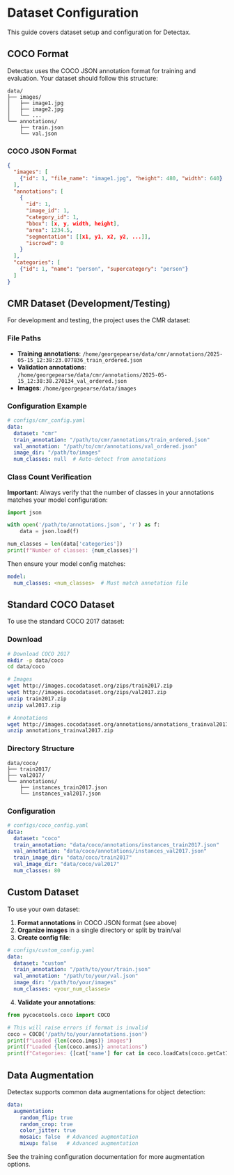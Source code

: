 # Dataset Configuration

This guide covers dataset setup and configuration for Detectax.

## COCO Format

Detectax uses the COCO JSON annotation format for training and evaluation. Your dataset should follow this structure:

```
data/
├── images/
│   ├── image1.jpg
│   ├── image2.jpg
│   └── ...
└── annotations/
    ├── train.json
    └── val.json
```

### COCO JSON Format

```json
{
  "images": [
    {"id": 1, "file_name": "image1.jpg", "height": 480, "width": 640}
  ],
  "annotations": [
    {
      "id": 1,
      "image_id": 1,
      "category_id": 1,
      "bbox": [x, y, width, height],
      "area": 1234.5,
      "segmentation": [[x1, y1, x2, y2, ...]],
      "iscrowd": 0
    }
  ],
  "categories": [
    {"id": 1, "name": "person", "supercategory": "person"}
  ]
}
```

## CMR Dataset (Development/Testing)

For development and testing, the project uses the CMR dataset:

### File Paths

- **Training annotations**: `/home/georgepearse/data/cmr/annotations/2025-05-15_12:38:23.077836_train_ordered.json`
- **Validation annotations**: `/home/georgepearse/data/cmr/annotations/2025-05-15_12:38:38.270134_val_ordered.json`
- **Images**: `/home/georgepearse/data/images`

### Configuration Example

```yaml
# configs/cmr_config.yaml
data:
  dataset: "cmr"
  train_annotation: "/path/to/cmr/annotations/train_ordered.json"
  val_annotation: "/path/to/cmr/annotations/val_ordered.json"
  image_dir: "/path/to/images"
  num_classes: null  # Auto-detect from annotations
```

### Class Count Verification

**Important**: Always verify that the number of classes in your annotations matches your model configuration:

```python
import json

with open('/path/to/annotations.json', 'r') as f:
    data = json.load(f)

num_classes = len(data['categories'])
print(f"Number of classes: {num_classes}")
```

Then ensure your model config matches:

```yaml
model:
  num_classes: <num_classes>  # Must match annotation file
```

## Standard COCO Dataset

To use the standard COCO 2017 dataset:

### Download

```bash
# Download COCO 2017
mkdir -p data/coco
cd data/coco

# Images
wget http://images.cocodataset.org/zips/train2017.zip
wget http://images.cocodataset.org/zips/val2017.zip
unzip train2017.zip
unzip val2017.zip

# Annotations
wget http://images.cocodataset.org/annotations/annotations_trainval2017.zip
unzip annotations_trainval2017.zip
```

### Directory Structure

```
data/coco/
├── train2017/
├── val2017/
└── annotations/
    ├── instances_train2017.json
    └── instances_val2017.json
```

### Configuration

```yaml
# configs/coco_config.yaml
data:
  dataset: "coco"
  train_annotation: "data/coco/annotations/instances_train2017.json"
  val_annotation: "data/coco/annotations/instances_val2017.json"
  train_image_dir: "data/coco/train2017"
  val_image_dir: "data/coco/val2017"
  num_classes: 80
```

## Custom Dataset

To use your own dataset:

1. **Format annotations** in COCO JSON format (see above)
2. **Organize images** in a single directory or split by train/val
3. **Create config file**:

```yaml
# configs/custom_config.yaml
data:
  dataset: "custom"
  train_annotation: "/path/to/your/train.json"
  val_annotation: "/path/to/your/val.json"
  image_dir: "/path/to/your/images"
  num_classes: <your_num_classes>
```

4. **Validate your annotations**:

```python
from pycocotools.coco import COCO

# This will raise errors if format is invalid
coco = COCO('/path/to/your/annotations.json')
print(f"Loaded {len(coco.imgs)} images")
print(f"Loaded {len(coco.anns)} annotations")
print(f"Categories: {[cat['name'] for cat in coco.loadCats(coco.getCatIds())]}")
```

## Data Augmentation

Detectax supports common data augmentations for object detection:

```yaml
data:
  augmentation:
    random_flip: true
    random_crop: true
    color_jitter: true
    mosaic: false  # Advanced augmentation
    mixup: false   # Advanced augmentation
```

See the training configuration documentation for more augmentation options.
